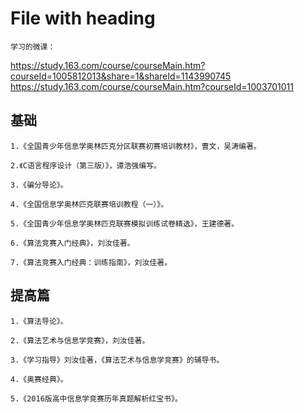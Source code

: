 # File with heading

    学习的微课：
<https://study.163.com/course/courseMain.htm?courseId=1005812013&share=1&shareId=1143990745>
<https://study.163.com/course/courseMain.htm?courseId=1003701011>

## 基础

    1.《全国青少年信息学奥林匹克分区联赛初赛培训教材》，曹文，吴涛编著。

    2.《C语言程序设计（第三版）》，谭浩强编写。

    3.《骗分导论》。

    4.《全国信息学奥林匹克联赛培训教程（一）》。

    5.《全国青少年信息学奥林匹克联赛模拟训练试卷精选》，王建德著。

    6.《算法竞赛入门经典》，刘汝佳著。

    7.《算法竞赛入门经典：训练指南》，刘汝佳著。

## 提高篇

    1.《算法导论》。

    2.《算法艺术与信息学竞赛》，刘汝佳著。

    3.《学习指导》刘汝佳著，《算法艺术与信息学竞赛》的辅导书。

    4.《奥赛经典》。

    5.《2016版高中信息学竞赛历年真题解析红宝书》。